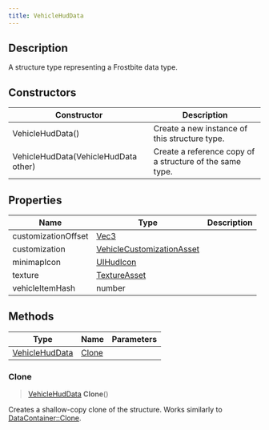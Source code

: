 ```yaml
---
title: VehicleHudData
---
```

## Description

A structure type representing a Frostbite data type.

## Constructors

| Constructor                          | Description                                              |
| ------------------------------------ | -------------------------------------------------------- |
| VehicleHudData()                     | Create a new instance of this structure type.            |
| VehicleHudData(VehicleHudData other) | Create a reference copy of a structure of the same type. |

## Properties

| Name                | Type                                                   | Description |
| ------------------- | ------------------------------------------------------ | ----------- |
| customizationOffset | [Vec3](/vext/ref/shared/class/vec3)                      |             |
| customization       | [VehicleCustomizationAsset](VehicleCustomizationAsset) |             |
| minimapIcon         | [UIHudIcon](UIHudIcon)                                 |             |
| texture             | [TextureAsset](TextureAsset)                           |             |
| vehicleItemHash     | number                                                 |             |

## Methods

| Type                             | Name            | Parameters |
| -------------------------------- | --------------- | ---------- |
| [VehicleHudData](VehicleHudData) | [Clone](#clone) |            |

### Clone

> [VehicleHudData](VehicleHudData) **Clone**()

Creates a shallow-copy clone of the structure. Works similarly to [DataContainer::Clone](/vext/ref/shared/class/datacontainer#clone).
